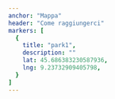 ```yaml
---
anchor: "Mappa"
header: "Come raggiungerci"
markers: [
  {
    title: "park1",
    description: ""
    lat: 45.686383230587936,
    lng: 9.23732909405798,
  }
]
---
```


